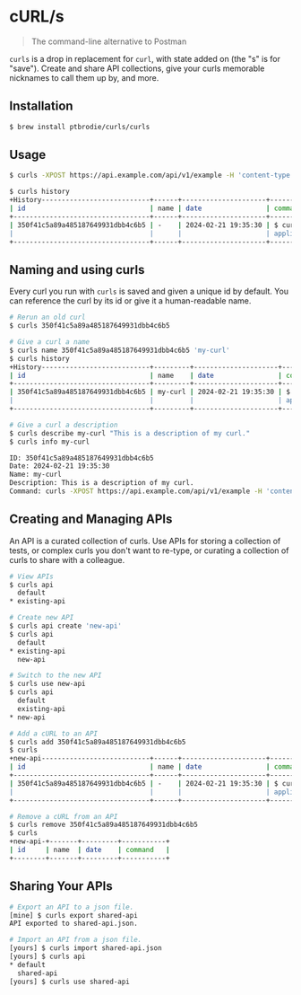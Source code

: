 # cURL/s
> The command-line alternative to Postman

`curls` is a drop in replacement for `curl`, with state added on (the "s" is for "save"). Create and share API collections, give your curls memorable nicknames to call them up by, and more.

## Installation
```bash
$ brew install ptbrodie/curls/curls
```

## Usage

```bash
$ curls -XPOST https://api.example.com/api/v1/example -H 'content-type: application/json' -d '{"some": {"data": "here"}}'

$ curls history
+History---------------------------+------+---------------------+------------------------------------------------------------------------+
| id                               | name | date                | command                                                                |
+----------------------------------+------+---------------------+------------------------------------------------------------------------+
| 350f41c5a89a485187649931dbb4c6b5 | -    | 2024-02-21 19:35:30 | $ curls -XPOST https://api.example.com/api/v1/example -H 'content-type:|
|                                  |      |                     | application/json' -d '{"some": {"data": "here"}}'                      |
+----------------------------------+------+---------------------+------------------------------------------------------------------------+
```

## Naming and using curls

Every curl you run with `curls` is saved and given a unique id by default. You can reference the curl by its id or give it a human-readable name.

```bash
# Rerun an old curl
$ curls 350f41c5a89a485187649931dbb4c6b5 

# Give a curl a name
$ curls name 350f41c5a89a485187649931dbb4c6b5 'my-curl'
$ curls history 
+History---------------------------+---------+---------------------+------------------------------------------------------------------------+
| id                               | name    | date                | command                                                                |
+----------------------------------+---------+---------------------+------------------------------------------------------------------------+
| 350f41c5a89a485187649931dbb4c6b5 | my-curl | 2024-02-21 19:35:30 | $ curls -XPOST https://api.example.com/api/v1/example -H 'content-type:|
|                                  |         |                     | application/json' -d '{"some": {"data": "here"}}'                      |
+----------------------------------+---------+---------------------+------------------------------------------------------------------------+

# Give a curl a description
$ curls describe my-curl "This is a description of my curl."
$ curls info my-curl

ID: 350f41c5a89a485187649931dbb4c6b5
Date: 2024-02-21 19:35:30
Name: my-curl
Description: This is a description of my curl.
Command: curls -XPOST https://api.example.com/api/v1/example -H 'content-type: application/json' -d '{"some": {"data": "here"}}'
```

## Creating and Managing APIs
An API is a curated collection of curls. Use APIs for storing a collection of tests, or complex curls you don't want to re-type, or curating a collection of curls to share with a colleague.
```bash
# View APIs
$ curls api
  default
* existing-api

# Create new API
$ curls api create 'new-api'
$ curls api
  default
* existing-api
  new-api

# Switch to the new API
$ curls use new-api
$ curls api
  default
  existing-api
* new-api

# Add a cURL to an API
$ curls add 350f41c5a89a485187649931dbb4c6b5
$ curls
+new-api---------------------------+------+---------------------+------------------------------------------------------------------------+
| id                               | name | date                | command                                                                |
+----------------------------------+------+---------------------+------------------------------------------------------------------------+
| 350f41c5a89a485187649931dbb4c6b5 | -    | 2024-02-21 19:35:30 | $ curls -XPOST https://api.example.com/api/v1/example -H 'content-type:|
|                                  |      |                     | application/json' -d '{"some": {"data": "here"}}'                      |
+----------------------------------+------+---------------------+------------------------------------------------------------------------+

# Remove a cURL from an API
$ curls remove 350f41c5a89a485187649931dbb4c6b5
$ curls
+new-api-+-------+---------+-----------+
| id     | name  | date    | command   |
+--------+-------+---------+-----------+
```

## Sharing Your APIs

```bash
# Export an API to a json file.
[mine] $ curls export shared-api
API exported to shared-api.json.

# Import an API from a json file.
[yours] $ curls import shared-api.json
[yours] $ curls api
* default
  shared-api
[yours] $ curls use shared-api
```





